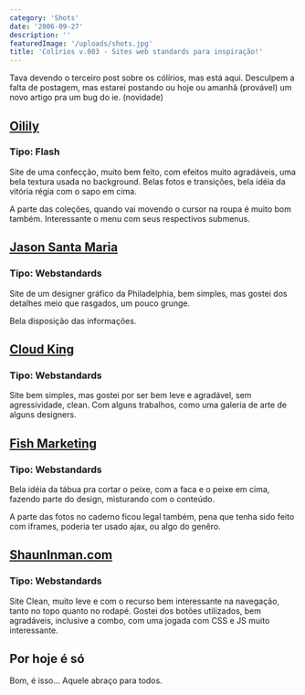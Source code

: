 ```yaml
---
category: 'Shots'
date: '2006-09-27'
description: ''
featuredImage: '/uploads/shots.jpg'
title: 'Colírios v.003 - Sites web standards para inspiração!'
---
```


Tava devendo o terceiro post sobre os cólírios, mas está aqui. Desculpem a falta de postagem, mas estarei postando ou hoje ou amanhã (provável) um novo artigo pra um bug do ie. (novidade)

## [Oilily](http://www.oilily-world.com/site.html 'Ver o site da Oilily')

### Tipo: Flash

Site de uma confecção, muito bem feito, com efeitos muito agradáveis, uma bela textura usada no background. Belas fotos e transições, bela idéia da vitória régia com o sapo em cima.

A parte das coleções, quando vai movendo o cursor na roupa é muito bom também. Interessante o menu com seus respectivos submenus.

## [Jason Santa Maria](http://www.jasonsantamaria.com/ 'Ver o site do Jason Santa Maria')

### Tipo: Webstandards

Site de um designer gráfico da Philadelphia, bem simples, mas gostei dos detalhes meio que rasgados, um pouco grunge.

Bela disposição das informações.

## [Cloud King](http://www.cloudking.com/ 'Ver o site do Cloud King')

### Tipo: Webstandards

Site bem simples, mas gostei por ser bem leve e agradável, sem agressividade, clean. Com alguns trabalhos, como uma galeria de arte de alguns designers.

## [Fish Marketing](http://www.fishmarketing.net/ 'Ver o site do Fish Marketing')

### Tipo: Webstandards

Bela idéia da tábua pra cortar o peixe, com a faca e o peixe em cima, fazendo parte do design, misturando com o conteúdo.

A parte das fotos no caderno ficou legal também, pena que tenha sido feito com iframes, poderia ter usado ajax, ou algo do genêro.

## [ShaunInman.com](http://www.shauninman.com/plete/ 'Ver o site do ShaunInman.com')

### Tipo: Webstandards

Site Clean, muito leve e com o recurso bem interessante na navegação, tanto no topo quanto no rodapé. Gostei dos botões utilizados, bem agradáveis, inclusive a combo, com uma jogada com CSS e JS muito interessante.

## Por hoje é só

Bom, é isso... Aquele abraço para todos.

